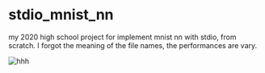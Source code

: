 # stdio_mnist_nn
my 2020 high school project for implement mnist nn with stdio, from scratch. 
I forgot the meaning of the file names, the performances are vary.

![hhh](https://github.com/user-attachments/assets/a0b9d7b4-f5aa-4083-9038-4841ca9b47f3)
